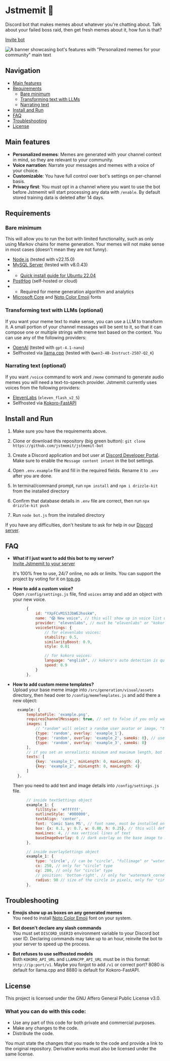 # Jstmemit 🤖

Discord bot that makes memes about whatever you're chatting about. Talk about your failed boss raid, then get fresh
memes about
it, how fun is that?

[Invite bot](https://discord.com/oauth2/authorize?client_id=1375836467745783990)

![A banner showcasing bot's features with "Personalized memes for your community" main text](https://jstmemit.com/assets/discovery/carousel_banner_1.png)

## Navigation

- [Main features](#main-features)
- [Requirements](#requirements)
    - [Bare minimum](#bare-minimum)
    - [Transforming text with LLMs](#transforming-text-with-llms)
    - [Narrating text](#narrating-text)
- [Install and Run](#install-and-run)
- [FAQ](#faq)
- [Troubleshooting](#troubleshooting)
- [License](#license)

## Main features

- **Personalized memes**: Memes are generated with your channel context in mind, so they are relevant to your community.
- **Voice narration**: Narrate your messages and memes with a voice of your choice.
- **Customizable**: You have full control over bot's settings on per-channel basis.
- **Privacy first**: You must opt in a channel where you want to use the bot before Jstmemit will start processing any
  data with `/enable`. By default stored training data is deleted after 14 days.

## Requirements

### Bare minimum

This will allow you to run the bot with limited functionality, such as only using Markov chains for meme generation.
Your memes will not make sense in most cases (doesn't mean they are not funny).

- [Node.js](https://nodejs.org/) (tested with v22.15.0)
- [MySQL Server](https://www.mysql.com/) (tested with v8.0.43)
-
    - [Quick install guide for Ubuntu 22.04](https://www.digitalocean.com/community/tutorials/how-to-install-mysql-on-ubuntu-22-04)
- [PostHog](https://www.posthog.com/) (self-hosted or cloud)
-
    - Required for meme generation algorithm and analytics
- [Microsoft Core](https://packages.ubuntu.com/search?keywords=ttf-mscorefonts-installer)
  and [Noto Color Emoji](https://packages.ubuntu.com/jammy/fonts-noto-color-emoji) fonts

### Transforming text with LLMs (optional)

If you want your meme text to make sense, you can use a LLM to transform it. A small portion of your channel messages
will be sent to it, so that it can compose one or multiple strings with meme text based on the context. You can use any
of the following providers:

- [OpenAI](https://platform.openai.com/docs/models) (tested with `gpt-4.1-nano`)
- Selfhosted via [llama.cpp](https://github.com/ggml-org/llama.cpp) (tested with `Qwen3-4B-Instruct-2507-Q2_K`)

### Narrating text (optional)

If you want `/voice` command to work and `/meme` command to generate audio memes you will need a text-to-speech
provider. Jstmemit currently uses voices from the following providers:

- [ElevenLabs](https://elevenlabs.io/) (`eleven_flash_v2_5`)
- Selfhosted via [Kokoro-FastAPI](https://github.com/remsky/Kokoro-FastAPI)

## Install and Run

1. Make sure you have the requirements above.

2. Clone or download this repository (big green button): `git clone https://github.com/jstmemit/jstmemit-bot`

3. Create a Discord application and bot user at [Discord Developer Portal](https://discord.com/developers/applications).
   Make sure to enable the `Message content intent` in the bot settings.

4. Open `.env.example` file and fill in the required fields. Rename it to `.env` after you are done.

5. In terminal/command prompt, run `npm install` and `npm i drizzle-kit` from the installed directory

6. Confirm that database details in `.env` file are correct, then run `npx drizzle-kit push`

7. Run `node bot.js` from the installed directory

If you have any difficulties, don't hesitate to ask for help in our [Discord server](https://discord.gg/5q5HP9UVWz).

## FAQ

- **What if I just want to add this bot to my server?**  
  [Invite Jstmemit to your server](https://discord.com/oauth2/authorize?client_id=1375836467745783990)

  It's 100% free to use, 24/7 online, no ads or limits. You can support the project by voting for it
  on [top.gg](https://top.gg/bot/1375836467745783990).


- **How to add a custom voice?**  
  Open `/config/settings.js` file, find `voices` array and add an object with your new voice.

  ```js
        {
            id: "YXpFCvM1S3JbWEJhoskW",
            name: "😱 New voice", // this will show up in voice list when users type /voice
            provider: "elevenlabs", // must be "elevenlabs" or "kokoro"
            voiceSettings: {
                // for elevenlabs voices:
                stability: 0.5,
                similarityBoost: 0.9,
                style: 0.01
  
                // for kokoro voices:
                language: "english", // kokoro's auto detection is quite bad, so you must define a language
                speed: 0.9
            }
        },
  ``` 

- **How to add custom meme templates?**  
  Upload your base meme image into `/src/generation/visual/assets` directory, then head over to
  `/config/memeTemplates.js` and add there a new object:

  ```js
    example: {
        templateFile: 'example.png',
        requiresChannelMessages: true, // set to false if you only want to place images on your template
        images: [
            // "random" will select a random user avatar or image, "template" will apply the templateFile again
            {type: 'random', overlay: 'example_1'},
            {type: 'random', overlay: 'example_2', sameAs: 0}, // use sameAs if you want to place same user avatar/image in multiple places
            {type: 'random', overlay: 'example_3', sameAs: 0} 
        ],
        // if you set an unrealistic minimum and maximum length, bot might not generate a meme when using markov chains to transform your text
        texts: [
            {key: 'example_1', minLength: 0, maxLength: 4},
            {key: 'example_2', minLength: 0, maxLength: 4}
        ]
    },
  ``` 

  Then you need to add text and image details into `/config/settings.js` file.

  ```js
        // inside textSettings object
        example_1: {
            fillStyle: '#ffffff',
            outlineStyle: '#000000',
            textAlign: 'center',
            font: 'Comic Sans MS', // font name, must be installed on your system
            box: {x: 0.1, y: 0.7, w: 0.80, h: 0.25}, // this will define position and size of your text box
            maxLines: 4, // max vertical lines of text
            baseImageOverlay: 0 // dark overlay on the base image to make text more readable, set to 0 if you don't want it
        },
  ```

  ```js
        // inside overlaySettings object
        example_1: {
            type: 'circle', // can be "circle", "fullimage" or "watermark_corner"
            cx: 250, // only for "circle" type
            cy: 200, // only for "circle" type
            // position: 'bottom-right', // only for "watermark_corner" type
            radius: 90 // size of the circle in pixels, only for "circle" type
        },
  ```

## Troubleshooting

- **Emojis show up as boxes on any generated memes**  
  You need to install [Noto Color Emoji](https://packages.ubuntu.com/jammy/fonts-noto-color-emoji) font on your system.


- **Bot doesn't declare any slash commands**  
  You must set `DISCORD_USERID` environment variable to your Discord bot user ID. Declaring commands may take up to an
  hour, reinvite the bot to your server to speed up the process.


- **Bot refuses to use selfhosted models**  
  Both `KOKORO_API_URL` and `LLAMACPP_API_URL` must be in this format: `http://ip:port/v1`. Maybe you forgot to add
  `/v1` or correct port? 8080 is default for llama.cpp and 8880 is default for Kokoro-FastAPI.

## License

This project is licensed under the GNU Affero General Public License v3.0.

### What you can do with this code:

- Use any part of this code for both private and commercial purposes.
- Make any changes to the code.
- Distribute the code.

You must state the changes that you made to the code and provide a link to the original repository. Derivative works
must also be licensed under the same license.